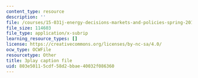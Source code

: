 ```yaml
---
content_type: resource
description: ''
file: /courses/15-031j-energy-decisions-markets-and-policies-spring-2012/803e50115cdf58d2bbae40032f086360_XMVoIzP6Kpo.vtt
file_size: 114603
file_type: application/x-subrip
learning_resource_types: []
license: https://creativecommons.org/licenses/by-nc-sa/4.0/
ocw_type: OCWFile
resourcetype: Other
title: 3play caption file
uid: 803e5011-5cdf-58d2-bbae-40032f086360
---
```

